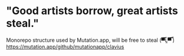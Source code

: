 # "Good artists borrow, great artists steal."

Monorepo structure used by Mutation.app, will be free to steal (▀̿Ĺ̯▀̿ ̿)\
https://mutation.app/github/mutationapp/clavius
